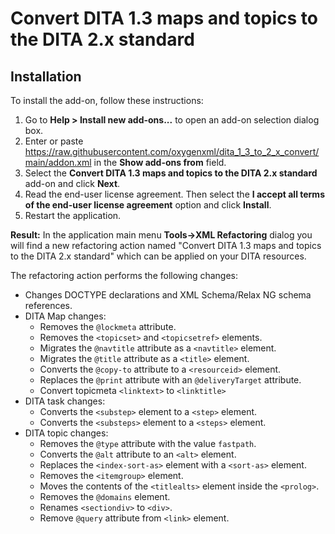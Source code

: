 # Convert DITA 1.3 maps and topics to the DITA 2.x standard

## Installation

To install the add-on, follow these instructions:

1. Go to **Help > Install new add-ons...** to open an add-on selection dialog box.
2. Enter or paste https://raw.githubusercontent.com/oxygenxml/dita_1_3_to_2_x_convert/main/addon.xml in the **Show add-ons from** field.
3. Select the **Convert DITA 1.3 maps and topics to the DITA 2.x standard** add-on and click **Next**.
4. Read the end-user license agreement. Then select the **I accept all terms of the end-user license agreement** option and click **Install**.
5. Restart the application.

**Result:** In the application main menu **Tools->XML Refactoring** dialog you will find a new refactoring action named "Convert DITA 1.3 maps and topics to the DITA 2.x standard" which can be applied on your DITA resources.

The refactoring action performs the following changes:
*   Changes DOCTYPE declarations and XML Schema/Relax NG schema references.
*   DITA Map changes:
    *   Removes the `@lockmeta` attribute.
    *   Removes the `<topicset>` and `<topicsetref>` elements.
    *   Migrates the `@navtitle` attribute as a `<navtitle>` element.
    *   Migrates the `@title` attribute as a `<title>` element.
    *   Converts the `@copy-to` attribute to a `<resourceid>` element.
    *   Replaces the `@print` attribute with an `@deliveryTarget` attribute.
    *   Convert topicmeta `<linktext>` to `<linktitle>`
*   DITA task changes:
    *   Converts the `<substep>` element to a `<step>` element.
    *   Converts the `<substeps>` element to a `<steps>` element.
*   DITA topic changes:
    *   Removes the `@type` attribute with the value `fastpath`.
    *   Converts the `@alt` attribute to an `<alt>` element.
    *   Replaces the `<index-sort-as>` element with a `<sort-as>` element.
    *   Removes the `<itemgroup>` element.
    *   Moves the contents of the `<titlealts>` element inside the `<prolog>`.
    *   Removes the `@domains` element.
    *   Renames `<sectiondiv>` to `<div>`.
    *   Remove `@query` attribute from `<link>` element.
